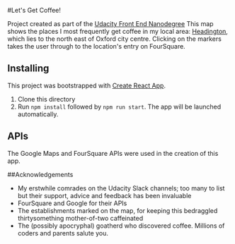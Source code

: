 #Let's Get Coffee!

Project created as part of the [Udacity Front End Nanodegree](http://www.udacity.com)
This map shows the places I most frequently get coffee in my local area: [Headington](https://en.wikipedia.org/wiki/Headington), which lies to the north east of Oxford city centre. Clicking on the markers takes the user through to the location's entry on FourSquare.

## Installing
This project was bootstrapped with [Create React App](https://github.com/facebookincubator/create-react-app).

1. Clone this directory
2. Run `npm install` followed by `npm run start`. The app will be launched automatically.

## APIs
The Google Maps and FourSquare APIs were used in the creation of this app.

##Acknowledgements
* My erstwhile comrades on the Udacity Slack channels; too many to list but their support, advice and feedback has been invaluable
* FourSquare and Google for their APIs
* The establishments marked on the map, for keeping this bedraggled thirtysomething mother-of-two caffeinated
* The (possibly apocryphal) goatherd who discovered coffee. Millions of coders and parents salute you.
